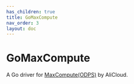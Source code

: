 ```yaml
---
has_children: true
title: GoMaxCompute
nav_order: 3
layout: doc
---
```


# GoMaxCompute

A Go driver for [MaxCompute(ODPS)](https://www.alibabacloud.com/product/maxcompute) by AliCloud.
